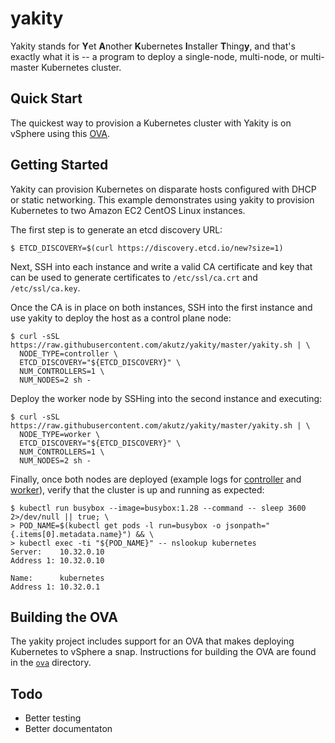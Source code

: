 # yakity
Yakity stands for **Y**et **A**nother **K**ubernetes **I**nstaller 
**T**hing**y**, and that's exactly what it is -- a program to deploy
a single-node, multi-node, or multi-master Kubernetes cluster.

## Quick Start
The quickest way to provision a Kubernetes cluster with Yakity is on
vSphere using this [OVA](https://s3-us-west-2.amazonaws.com/cnx.vmware/cicd/yakity-centos.ova).

## Getting Started
Yakity can provision Kubernetes on disparate hosts configured with DHCP
or static networking. This example demonstrates using yakity to
provision Kubernetes to two Amazon EC2 CentOS Linux instances.

The first step is to generate an etcd discovery URL:

```shell
$ ETCD_DISCOVERY=$(curl https://discovery.etcd.io/new?size=1)
```

Next, SSH into each instance and write a valid CA certificate and key
that can be used to generate certificates to `/etc/ssl/ca.crt` and
`/etc/ssl/ca.key`.

Once the CA is in place on both instances, SSH into the first instance and
use yakity to deploy the host as a control plane node:

```shell
$ curl -sSL https://raw.githubusercontent.com/akutz/yakity/master/yakity.sh | \
  NODE_TYPE=controller \
  ETCD_DISCOVERY="${ETCD_DISCOVERY}" \
  NUM_CONTROLLERS=1 \
  NUM_NODES=2 sh -
```

Deploy the worker node by SSHing into the second instance and executing:

```shell
$ curl -sSL https://raw.githubusercontent.com/akutz/yakity/master/yakity.sh | \
  NODE_TYPE=worker \
  ETCD_DISCOVERY="${ETCD_DISCOVERY}" \
  NUM_CONTROLLERS=1 \
  NUM_NODES=2 sh -
```

Finally, once both nodes are deployed (example logs for 
[controller](https://gist.github.com/akutz/00288cd1252f07139be6035c31a7e25a#file-yakity-sh-controller-log)
and [worker](https://gist.github.com/akutz/00288cd1252f07139be6035c31a7e25a#file-yakity-sh-worker-log)),
verify that the cluster is up and running as expected:

```shell
$ kubectl run busybox --image=busybox:1.28 --command -- sleep 3600 2>/dev/null || true; \
> POD_NAME=$(kubectl get pods -l run=busybox -o jsonpath="{.items[0].metadata.name}") && \
> kubectl exec -ti "${POD_NAME}" -- nslookup kubernetes
Server:    10.32.0.10
Address 1: 10.32.0.10

Name:      kubernetes
Address 1: 10.32.0.1
```

## Building the OVA
The yakity project includes support for an OVA that makes deploying Kubernetes
to vSphere a snap. Instructions for building the OVA are found in the 
[`ova`](/ova) directory.

## Todo
* Better testing
* Better documentaton
